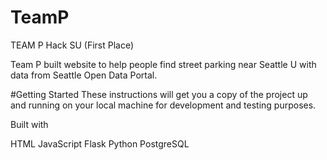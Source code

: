 # TeamP
TEAM P
Hack SU (First Place)

Team P built website to help people find street parking near Seattle U with data from Seattle Open Data Portal.

#Getting Started
These instructions will get you a copy of the project up and running on your local machine for development and testing purposes. 

Built with

HTML 
JavaScript
Flask
Python 
PostgreSQL
